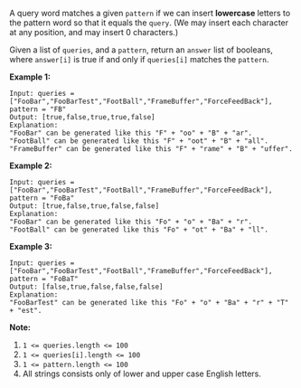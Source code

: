 A query word matches a given `pattern` if we can insert **lowercase** letters
to the pattern word so that it equals the `query`. (We may insert each
character at any position, and may insert 0 characters.)

Given a list of `queries`, and a `pattern`, return an `answer` list of
booleans, where `answer[i]` is true if and only if `queries[i]` matches the
`pattern`.



**Example 1:**

    
    
    Input: queries = ["FooBar","FooBarTest","FootBall","FrameBuffer","ForceFeedBack"], pattern = "FB"
    Output: [true,false,true,true,false]
    Explanation:
    "FooBar" can be generated like this "F" + "oo" + "B" + "ar".
    "FootBall" can be generated like this "F" + "oot" + "B" + "all".
    "FrameBuffer" can be generated like this "F" + "rame" + "B" + "uffer".

**Example 2:**

    
    
    Input: queries = ["FooBar","FooBarTest","FootBall","FrameBuffer","ForceFeedBack"], pattern = "FoBa"
    Output: [true,false,true,false,false]
    Explanation:
    "FooBar" can be generated like this "Fo" + "o" + "Ba" + "r".
    "FootBall" can be generated like this "Fo" + "ot" + "Ba" + "ll".
    

**Example 3:**

    
    
    Input: queries = ["FooBar","FooBarTest","FootBall","FrameBuffer","ForceFeedBack"], pattern = "FoBaT"
    Output: [false,true,false,false,false]
    Explanation:
    "FooBarTest" can be generated like this "Fo" + "o" + "Ba" + "r" + "T" + "est".
    



**Note:**

  1. `1 <= queries.length <= 100`
  2. `1 <= queries[i].length <= 100`
  3. `1 <= pattern.length <= 100`
  4. All strings consists only of lower and upper case English letters.

